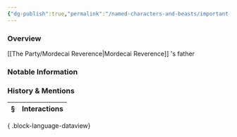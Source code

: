 ```yaml
---
{"dg-publish":true,"permalink":"/named-characters-and-beasts/important-characters/pc-backstory-characters/mordecai-s-backstory-and-family/robert-thornwood/","tags":["NPC","Important"],"updated":"2025-06-10T19:10:58.293+01:00"}
---
```



### Overview
[[The Party/Mordecai Reverence\|Mordecai Reverence]] 's father 

### Notable Information


### History & Mentions
| § | Interactions |
| - | ------------ |

{ .block-language-dataview}
